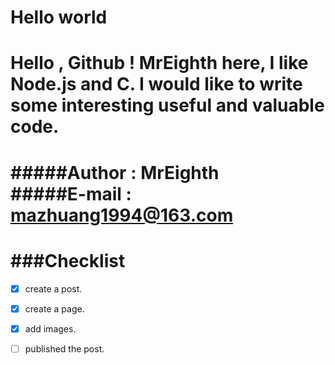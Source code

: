 # Hello world

Hello , Github !
MrEighth here, I like Node.js and C.
I would like to write some interesting useful and valuable code.
===
#####Author : MrEighth   
#####E-mail : mazhuang1994@163.com
===
###Checklist
===
- [x] create a post.
- [x] create a page.
- [x] add images.
- [ ] published the post.

